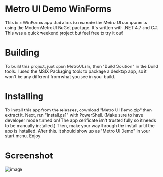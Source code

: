 # Metro UI Demo WinForms
This is a WinForms app that aims to recreate the Metro UI components using the ModernMetroUI NuGet package. It's written with .NET 4.7 and C#. This was a quick weekend project but feel free to try it out!
# Building
To build this project, just open MetroUI.sln, then "Build Solution" in the Build tools. I used the MSIX Packaging tools to package a desktop app, so it won't be any different from what you see in your build. 
# Installing
To install this app from the releases, download "Metro UI Demo.zip" then extract it. Next, run "Install.ps1" with PowerShell. (Make sure to have developer mode turned on! The app cerificate isn't trusted fully so it needs to be manually installed.) Then, make your way through the install until the app is installed. After this, it should show up as "Metro UI Demo" in your start menu. Enjoy!
# Screenshot
![image](https://user-images.githubusercontent.com/83825746/159362823-21605fa5-5e1f-4ed3-b3c3-d34fa4edbd23.png)
